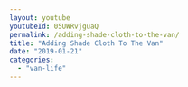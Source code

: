 ```yaml
---
layout: youtube
youtubeId: 05UWRvjguaQ
permalink: /adding-shade-cloth-to-the-van/
title: "Adding Shade Cloth To The Van"
date: "2019-01-21"
categories: 
  - "van-life"
---
```


